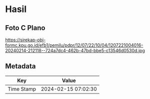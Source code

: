 # Hasil

## Foto C Plano

https://sirekap-obj-formc.kpu.go.id/efb1/pemilu/pdpr/12/07/22/10/04/1207221004016-20240214-212118--724a7dc4-462b-47bd-bbe5-c13546d0530d.jpg


## Metadata

| Key        | Value               |
| ---------- | ------------------- |
| Time Stamp | 2024-02-15 07:02:30 |



